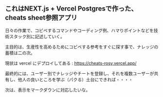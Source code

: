 ## これはNEXT.js + Vercel Postgresで作った、cheats sheet参照アプリ

   日々の作業で、コピペするコマンドやコーディング例、ハマりポイントなどを技術スタック別に記述していく。

   主目的は、生産性を高めるためにコピペする参考をすぐに探す事で、ナレッジの蓄積は二の次。

   現状は vercel にデプロイしてある : https://cheats-rosy.vercel.app/

   最終的には、ユーザー別でナレッジやチートを登録し、それを複数ユーザーが共有し、他人の良いところを学ぶ（パクる）土台にできれば・・・・

   次は、表示をマークダウンに対応したいな。

